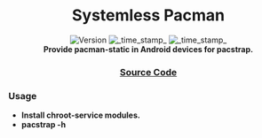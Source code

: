 <h1 align="center">Systemless Pacman</h1>

<div align="center">
  <!-- Version -->
    <img src="https://github.com/chaitanyarahalkar/Pacman-Static"
      alt="Version" />
  <!-- Min Magisk -->
    <img src="https://img.shields.io/badge/MinMagisk-20.4-red.svg?longCache=true&style=flat-square"
      alt="_time_stamp_" />
  <!-- Min KSU -->
    <img src="https://img.shields.io/badge/MinKernelSU-0.6.6-red.svg?longCache=true&style=flat-square"
      alt="_time_stamp_" /></div>

<div align="center">
  <strong>Provide pacman-static in Android devices for pacstrap.

</div>

<div align="center">
  <h3>
    <a href="https://github.com/chaitanyarahalkar/Pacman-Static">
      Source Code
    </a>
  </h3>
</div>

### Usage
- Install chroot-service modules.
- pacstrap -h
